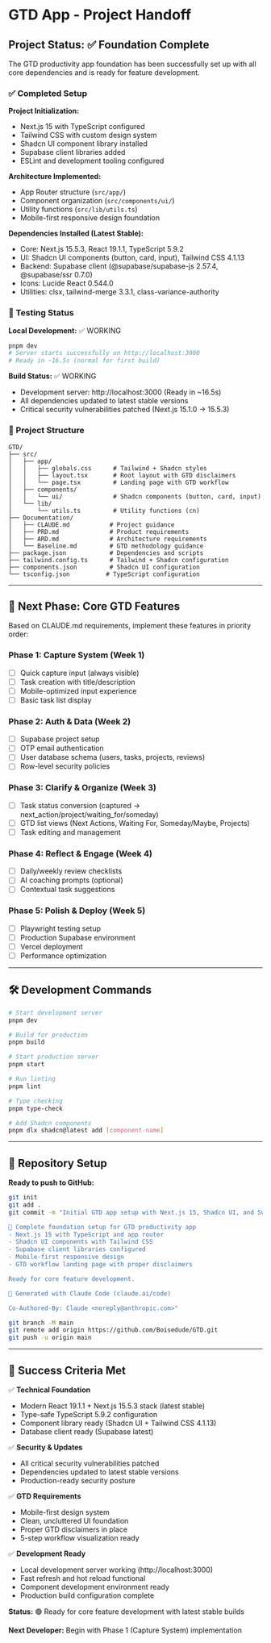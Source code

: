 # GTD App - Project Handoff

## Project Status: ✅ Foundation Complete

The GTD productivity app foundation has been successfully set up with all core dependencies and is ready for feature development.

### ✅ Completed Setup

**Project Initialization:**
- Next.js 15 with TypeScript configured
- Tailwind CSS with custom design system
- Shadcn UI component library installed
- Supabase client libraries added
- ESLint and development tooling configured

**Architecture Implemented:**
- App Router structure (`src/app/`)
- Component organization (`src/components/ui/`)
- Utility functions (`src/lib/utils.ts`)
- Mobile-first responsive design foundation

**Dependencies Installed (Latest Stable):**
- Core: Next.js 15.5.3, React 19.1.1, TypeScript 5.9.2
- UI: Shadcn UI components (button, card, input), Tailwind CSS 4.1.13
- Backend: Supabase client (@supabase/supabase-js 2.57.4, @supabase/ssr 0.7.0)
- Icons: Lucide React 0.544.0
- Utilities: clsx, tailwind-merge 3.3.1, class-variance-authority

### 🧪 Testing Status

**Local Development:** ✅ WORKING
```bash
pnpm dev
# Server starts successfully on http://localhost:3000
# Ready in ~16.5s (normal for first build)
```

**Build Status:** ✅ WORKING
- Development server: http://localhost:3000 (Ready in ~16.5s)
- All dependencies updated to latest stable versions
- Critical security vulnerabilities patched (Next.js 15.1.0 → 15.5.3)

### 📁 Project Structure

```
GTD/
├── src/
│   ├── app/
│   │   ├── globals.css      # Tailwind + Shadcn styles
│   │   ├── layout.tsx       # Root layout with GTD disclaimers
│   │   └── page.tsx         # Landing page with GTD workflow
│   ├── components/
│   │   └── ui/              # Shadcn components (button, card, input)
│   └── lib/
│       └── utils.ts         # Utility functions (cn)
├── Documentation/
│   ├── CLAUDE.md           # Project guidance
│   ├── PRD.md              # Product requirements
│   ├── ARD.md              # Architecture requirements
│   └── Baseline.md         # GTD methodology guidance
├── package.json            # Dependencies and scripts
├── tailwind.config.ts      # Tailwind + Shadcn configuration
├── components.json         # Shadcn UI configuration
└── tsconfig.json          # TypeScript configuration
```

---

## 🚀 Next Phase: Core GTD Features

Based on CLAUDE.md requirements, implement these features in priority order:

### Phase 1: Capture System (Week 1)
- [ ] Quick capture input (always visible)
- [ ] Task creation with title/description
- [ ] Mobile-optimized input experience
- [ ] Basic task list display

### Phase 2: Auth & Data (Week 2)
- [ ] Supabase project setup
- [ ] OTP email authentication
- [ ] User database schema (users, tasks, projects, reviews)
- [ ] Row-level security policies

### Phase 3: Clarify & Organize (Week 3)
- [ ] Task status conversion (captured → next_action/project/waiting_for/someday)
- [ ] GTD list views (Next Actions, Waiting For, Someday/Maybe, Projects)
- [ ] Task editing and management

### Phase 4: Reflect & Engage (Week 4)
- [ ] Daily/weekly review checklists
- [ ] AI coaching prompts (optional)
- [ ] Contextual task suggestions

### Phase 5: Polish & Deploy (Week 5)
- [ ] Playwright testing setup
- [ ] Production Supabase environment
- [ ] Vercel deployment
- [ ] Performance optimization

---

## 🛠 Development Commands

```bash
# Start development server
pnpm dev

# Build for production
pnpm build

# Start production server
pnpm start

# Run linting
pnpm lint

# Type checking
pnpm type-check

# Add Shadcn components
pnpm dlx shadcn@latest add [component-name]
```

---

## 🔗 Repository Setup

**Ready to push to GitHub:**
```bash
git init
git add .
git commit -m "Initial GTD app setup with Next.js 15, Shadcn UI, and Supabase

🎯 Complete foundation setup for GTD productivity app
- Next.js 15 with TypeScript and app router
- Shadcn UI components with Tailwind CSS
- Supabase client libraries configured
- Mobile-first responsive design
- GTD workflow landing page with proper disclaimers

Ready for core feature development.

🤖 Generated with Claude Code (claude.ai/code)

Co-Authored-By: Claude <noreply@anthropic.com>"

git branch -M main
git remote add origin https://github.com/Boisedude/GTD.git
git push -u origin main
```

---

## 🎯 Success Criteria Met

✅ **Technical Foundation**
- Modern React 19.1.1 + Next.js 15.5.3 stack (latest stable)
- Type-safe TypeScript 5.9.2 configuration
- Component library ready (Shadcn UI + Tailwind CSS 4.1.13)
- Database client ready (Supabase latest)

✅ **Security & Updates**
- All critical security vulnerabilities patched
- Dependencies updated to latest stable versions
- Production-ready security posture

✅ **GTD Requirements**
- Mobile-first design system
- Clean, uncluttered UI foundation
- Proper GTD disclaimers in place
- 5-step workflow visualization ready

✅ **Development Ready**
- Local development server working (http://localhost:3000)
- Fast refresh and hot reload functional
- Component development environment ready
- Production build configuration complete

**Status:** 🟢 Ready for core feature development with latest stable builds

**Next Developer:** Begin with Phase 1 (Capture System) implementation